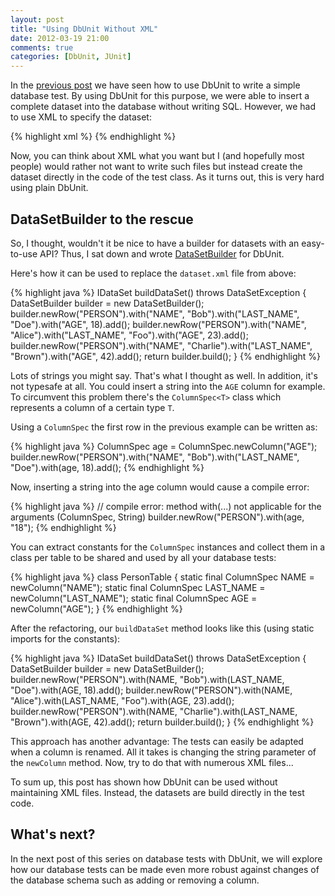 ```yaml
---
layout: post
title: "Using DbUnit Without XML"
date: 2012-03-19 21:00
comments: true
categories: [DbUnit, JUnit]
---
```


In the [previous post](/blog/2012/03/13/database-tests-with-dbunit-part-1/) we have seen how to use DbUnit to write a simple database test. By using DbUnit for this purpose, we were able to insert a complete dataset into the database without writing SQL. However, we had to use XML to specify the dataset:

{% highlight xml %}
<dataset>
  <PERSON NAME="Bob" LAST_NAME="Doe" AGE="18"/>
  <PERSON NAME="Alice" LAST_NAME="Foo" AGE="23"/>
  <PERSON NAME="Charlie" LAST_NAME="Brown" AGE="42"/>
</dataset>
{% endhighlight %}

Now, you can think about XML what you want but I (and hopefully most people) would rather not want to write such files but instead create the dataset directly in the code of the test class. As it turns out, this is very hard using plain DbUnit.

## DataSetBuilder to the rescue

So, I thought, wouldn't it be nice to have a builder for datasets with an easy-to-use API? Thus, I sat down and wrote [DataSetBuilder](https://github.com/marcphilipp/dbunit-datasetbuilder) for DbUnit.

<!--more-->

Here's how it can be used to replace the `dataset.xml` file from above:

{% highlight java %}
IDataSet buildDataSet() throws DataSetException {
	DataSetBuilder builder = new DataSetBuilder();
	builder.newRow("PERSON").with("NAME", "Bob").with("LAST_NAME", "Doe").with("AGE", 18).add();
	builder.newRow("PERSON").with("NAME", "Alice").with("LAST_NAME", "Foo").with("AGE", 23).add();
	builder.newRow("PERSON").with("NAME", "Charlie").with("LAST_NAME", "Brown").with("AGE", 42).add();
	return builder.build();
}
{% endhighlight %}

Lots of strings you might say. That's what I thought as well. In addition, it's not typesafe at all. You could insert a string into the `AGE` column for example. To circumvent this problem there's the `ColumnSpec<T>` class which represents a column of a certain type `T`.

Using a `ColumnSpec` the first row in the previous example can be written as:

{% highlight java %}
ColumnSpec<Integer> age = ColumnSpec.newColumn("AGE");
builder.newRow("PERSON").with("NAME", "Bob").with("LAST_NAME", "Doe").with(age, 18).add();
{% endhighlight %}

Now, inserting a string into the age column would cause a compile error:

{% highlight java %}
// compile error: method with(...) not applicable for the arguments (ColumnSpec<Integer>, String)
builder.newRow("PERSON").with(age, "18"); 
{% endhighlight %}

You can extract constants for the `ColumnSpec` instances and collect them in a class per table to be shared and used by all your database tests:

{% highlight java %}
class PersonTable {
	static final ColumnSpec<String> NAME = newColumn("NAME");
	static final ColumnSpec<String> LAST_NAME = newColumn("LAST_NAME");
	static final ColumnSpec<Integer> AGE = newColumn("AGE");
}
{% endhighlight %}

After the refactoring, our `buildDataSet` method looks like this (using static imports for the constants):

{% highlight java %}
IDataSet buildDataSet() throws DataSetException {
	DataSetBuilder builder = new DataSetBuilder();
	builder.newRow("PERSON").with(NAME, "Bob").with(LAST_NAME, "Doe").with(AGE, 18).add();
	builder.newRow("PERSON").with(NAME, "Alice").with(LAST_NAME, "Foo").with(AGE, 23).add();
	builder.newRow("PERSON").with(NAME, "Charlie").with(LAST_NAME, "Brown").with(AGE, 42).add();
	return builder.build();
}
{% endhighlight %}

This approach has another advantage: The tests can easily be adapted when a column is renamed. All it takes is changing the string parameter of the `newColumn` method. Now, try to do that with numerous XML files...

To sum up, this post has shown how DbUnit can be used without maintaining XML files. Instead, the datasets are build directly in the test code.

## What's next? 

In the next post of this series on database tests with DbUnit, we will explore how our database tests can be made even more robust against changes of the database schema such as adding or removing a column.
